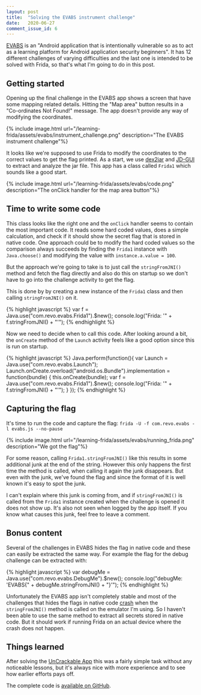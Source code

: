 ```yaml
---
layout: post
title:  "Solving the EVABS instrument challenge"
date:   2020-06-27
comment_issue_id: 6
---
```


[EVABS][evabs] is an "Android application that is intentionally vulnerable so as to act as a learning platform for Android application security beginners". It has 12 different challenges of varying difficulties and the last one is intended to be solved with Frida, so that's what I'm going to do in this post.

## Getting started
Opening up the final challenge in the EVABS app shows a screen that have some mapping related details. Hitting the "Map area" button results in a "Co-ordinates Not Found!" message. The app doesn't provide any way of modifying the coordinates.

{% include image.html url="/learning-frida/assets/evabs/instrument_challenge.png" description="The EVABS instrument challenge"%}

It looks like we're supposed to use Frida to modify the coordinates to the correct values to get the flag printed. As a start, we use [dex2jar][dex2jar] and [JD-GUI][jd-gui] to extract and analyze the jar file. This app has a class called `Frida1` which sounds like a good start.

{% include image.html url="/learning-frida/assets/evabs/code.png" description="The onClick handler for the map area button"%}

## Time to write some code

This class looks like the right one and the `onClick` handler seems to contain the most important code. It reads some hard coded values, does a simple calculation, and check if it should show the secret flag that is stored in native code. One approach could be to modify the hard coded values so the comparison always succeeds by finding the `Frida1` instance with `Java.choose()` and modifying the value with `instance.a.value = 100`.

But the approach we're going to take is to just call the `stringFromJNI()` method and fetch the flag directly and also do this on startup so we don't have to go into the challenge activity to get the flag.

This is done by by creating a new instance of the `Frida1` class and then calling `stringFromJNI()` on it.

{% highlight javascript %}
    var f = Java.use("com.revo.evabs.Frida1").$new();
    console.log("Frida: '" + f.stringFromJNI() + "'");
{% endhighlight %}

Now we need to decide when to call this code. After looking around a bit, the `onCreate` method of the `Launch` activity feels like a good option since this is run on startup.

{% highlight javascript %}
Java.perform(function(){
  var Launch = Java.use("com.revo.evabs.Launch");
  Launch.onCreate.overload("android.os.Bundle").implementation = function(bundle) {
    this.onCreate(bundle);
    var f = Java.use("com.revo.evabs.Frida1").$new();
    console.log("Frida: '" + f.stringFromJNI() + "'");
  }
});
{% endhighlight %}

## Capturing the flag
It's time to run the code and capture the flag: `frida -U -f com.revo.evabs -l evabs.js --no-pause`

{% include image.html url="/learning-frida/assets/evabs/running_frida.png" description="We got the flag"%}

For some reason, calling `Frida1.stringFromJNI()` like this results in some additional junk at the end of the string. However this only happens the first time the method is called, when calling it again the junk disappears. But even with the junk, we've found the flag and since the format of it is well known it's easy to spot the junk.

I can't explain where this junk is coming from, and if `stringFromJNI()` is called from the `Frida1` instance created when the challenge is opened it does not show up. It's also not seen when logged by the app itself. If you know what causes this junk, feel free to leave a comment.

## Bonus content
Several of the challenges in EVABS hides the flag in native code and these can easily be extracted the same way. For example the flag for the debug challenge can be extracted with:

{% highlight javascript %}
    var debugMe = Java.use("com.revo.evabs.DebugMe").$new();
    console.log("debugMe: 'EVABS{" + debugMe.stringFromJNI() + "}'");
{% endhighlight %}

Unfortunately the EVABS app isn't completely stable and most of the challenges that hides the flags in native code [crash][my-bugreport] when the `stringFromJNI()` method is called on the emulator I'm using. So I haven't been able to use the same method to extract all secrets stored in native code. But it should work if running Frida on an actual device where the crash does not happen.

## Things learned

After solving the [UnCrackable App][uncrackable] this was a fairly simple task without any noticeable lessons, but it's always nice with more experience and to see how earlier efforts pays off.

The complete code is [available on GitHub][my-code].

[evabs]: https://github.com/abhi-r3v0/EVABS
[uncrackable]: https://github.com/OWASP/owasp-mstg/tree/master/Crackmes
[dex2jar]: https://github.com/pxb1988/dex2jar
[jd-gui]: https://java-decompiler.github.io
[my-bugreport]: https://github.com/abhi-r3v0/EVABS/issues/5
[my-code]: https://github.com/nibarius/learning-frida/blob/master/src/evabs/evabs.js